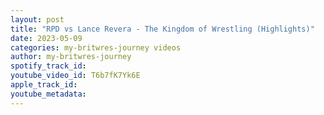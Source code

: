 ```yaml
---
layout: post
title: "RPD vs Lance Revera - The Kingdom of Wrestling (Highlights)"
date: 2023-05-09
categories: my-britwres-journey videos
author: my-britwres-journey
spotify_track_id: 
youtube_video_id: T6b7fK7Yk6E
apple_track_id: 
youtube_metadata: 
---
```

